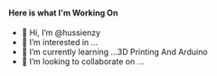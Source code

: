 #### Here is what I'm Working On

- 👋 Hi, I’m @hussienzy
- 👀 I’m interested in ...
- 🌱 I’m currently learning ...3D Printing And Arduino
- 💞️ I’m looking to collaborate on ...

<!---
hussienzy/hussienzy is a ✨ special ✨ repository because its `README.md` (this file) appears on your GitHub profile.
You can click the Preview link to take a look at your changes.
--->
